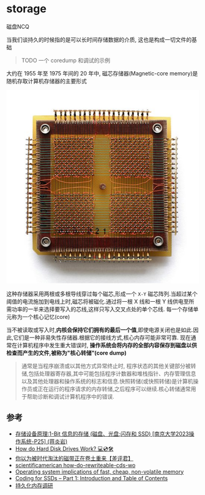 
# storage

磁盘NCQ

当我们谈持久的时候指的是可以长时间存储数据的介质, 这也是构成一切文件的基础

> TODO 一个 coredump 和调试的示例

大约在 1955 年至 1975 年间的 20 年中, 磁芯存储器(Magnetic-core memory)是随机存取计算机存储器的主要形式

![20240225151912](https://raw.githubusercontent.com/learner-lu/picbed/master/20240225151912.png)

这种存储器采用两根或多根导线穿过每个磁芯,形成一个 `X-Y` 磁芯阵列.当超过某个阈值的电流施加到电线上时,磁芯将被磁化.通过将一根 X 线和一根 Y 线供电至所需功率的一半来选择要写入的芯线,这样只写入交叉点处的单个芯线. 每一个存储单元称为一个核心记忆(core)

当不被读取或写入时,**内核会保持它们拥有的最后一个值**,即使电源关闭也是如此.因此,它们是一种非易失性存储器.根据它的接线方式,核心内存可能非常可靠. 现在通常在计算机程序中发生重大错误时, **操作系统会将内存的全部内容保存到磁盘以供检查而产生的文件,被称为"核心转储"(core dump)**

> 通常是当程序崩溃或以其他方式异常终止时, 程序状态的其他关键部分被转储,包括处理器寄存器,其中可能包括程序计数器和堆栈指针、内存管理信息以及其他处理器和操作系统的标志和信息.快照转储(或快照转储)是计算机操作员或正在运行的程序请求的内存转储,之后程序可以继续.核心转储通常用于帮助诊断和调试计算机程序中的错误.

## 参考

- [存储设备原理:1-Bit 信息的存储 (磁盘、光盘;闪存和 SSD) [南京大学2023操作系统-P25] (蒋炎岩)](https://www.bilibili.com/video/BV1Bh4y1x7tv/)
- [How do Hard Disk Drives Work?  💻💿🛠](https://www.youtube.com/watch?v=wtdnatmVdIg)
- [你以为被时代淘汰的磁带正在卷土重来【差评君】](https://www.bilibili.com/video/BV15X4y1u7XH/)
- [scientificamerican how-do-rewriteable-cds-wo](https://www.scientificamerican.com/article/how-do-rewriteable-cds-wo/)
- [Operating system implications of fast, cheap, non-volatile memory](https://dl.acm.org/doi/10.5555/1991596.1991599)
- [Coding for SSDs – Part 1: Introduction and Table of Contents](https://codecapsule.com/2014/02/12/coding-for-ssds-part-1-introduction-and-table-of-contents/)
- [持久化内存调研](https://zhuanlan.zhihu.com/p/229211653)